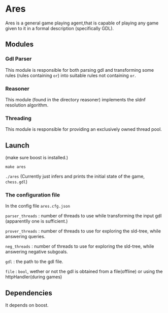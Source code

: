 # Ares

Ares is a general game playing agent,that is capable of playing any game given
to it in a formal description (specifically GDL).

## Modules

### Gdl Parser

This module is responsible for both parsing gdl and transforming some rules (rules containing `or`)
into suitable rules not containing `or`.

### Reasoner

This module (found in the directory reasoner) implements the sldnf resolution algorithm.

### Threading

This module is responsible for providing an exclusively owned thread pool.

## Launch

(make sure boost is installed.)

`make ares`

`./ares`       (Currently just infers and prints the initial state of the game, `chess.gdl`)

### The configuration file

In the config file `ares.cfg.json`

`parser_threads` : number of threads to use while transforming the input gdl (apparentlly one is sufficient.)

`prover_threads` : number of threads to use for exploring the sld-tree, while answering queries.

`neg_threads`    : number of threads to use for exploring the sld-tree, while answering negative subgoals.

`gdl`            : the path to the gdl file.

`file`           : `bool`, wether or not the gdl is obtained from a file(offline) or using the httpHandler(during games)

## Dependencies

It depends on boost.
